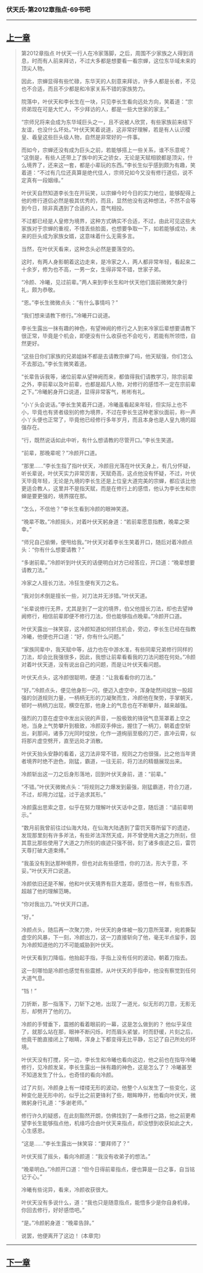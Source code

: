 ### 伏天氏-第2012章指点-69书吧

--------
[上一章](./4dc8b3f3f54490e8ed53e4c1848fce32.md)
--------


>
>
>
>第2012章指点
>叶伏天一行人在冷家落脚，之后，周围不少家族之人得到消息，时而有人前来拜访，不过大多都是想要看一看宗蝉，这位东华域未来的顶尖人物。
>
>因此，宗蝉显得有些忙碌，东华天的人刻意来拜访，许多人都是长者，不见也不合适，而且不少都是和冷家关系不错的家族势力。
>
>院落中，叶伏天和李长生在一块，只见李长生看向远处方向，笑着道：“宗师弟现在可是大忙人，不少拜访的人，都是一些大世家的家主。”
>
>“宗师兄将来会成为东华域巨头之一，且不说被人欣赏，有些家族前来结下友谊，也没什么坏处。”叶伏天笑着说道，这非常好理解，若是有人认识稷皇、羲皇这些巨头级人物，自然是非常好的一件事。
>
>而如今，宗蝉还没有成为巨头之前，若能够搭上一些关系，谁不乐意呢？
>“这倒是，有些人还带上了族中的天之骄女，无论是天赋相貌都是顶尖，什么境界了，还来这一套，都是小辈玩的东西。”李长生似乎感到颇为有趣，笑着道：“不过有几位还真算是绝代佳人，宗师兄如今又没有修行道侣，说不定真有一段姻缘。”
>
>叶伏天自然知道李长生在开玩笑，以宗蝉今时今日的实力地位，能够配得上他的修行道侣必然是极其优秀的，而且，显然他没有这种想法，不然不会等到今日，除非真遇到了合适的人，意气相投。
>
>不过都已经是人皇修为境界，这种方式确实不合适，不过，由此可见这些大家族对于宗蝉的重视，不惜丢些脸面，也想要争取一下，如若能够成功，未来的巨头成为家族女婿，这意味着什么无需多言。
>
>当然，在叶伏天看来，这种念头必然是要落空的。
>
>这时，有两人身影朝着这边走来，是冷家之人，两人都非常年轻，看起来二十余岁，修为也不高，一男一女，生得非常不错，世家子弟。
>
>“冷颜、冷曦，见过前辈。”两人来到李长生和叶伏天他们面前微微欠身行礼，颇为恭敬。
>
>“恩。”李长生微微点头：“有什么事情吗？”
>
>“我们想来请教下修行。”冷曦开口说道。
>
>李长生露出一抹有趣的神色，有望神阙的修行之人到来冷家后辈想要请教下很正常，毕竟是个机会，即便没有什么收获也不会吃亏，若能有所领悟，自然更好。
>
>“这些日你们家族的兄弟姐妹不都是去请教宗蝉了吗，他天赋强，你们怎么不去那边。”李长生微笑着道。
>
>“长辈告诉我等，诸位前辈从望神阙而来，都值得我们请教学习，除宗前辈之外，李前辈以及叶前辈，也都是超凡人物，对修行的感悟不一定在宗前辈之下。”冷曦躬身开口说道，显得非常客气，彬彬有礼。
>
>“小丫头会说话。”李长生笑着开口道，冷曦虽看起来年轻，但实际上也不小，毕竟也有贤者级别的修为境界，不过在李长生这种老家伙面前，称一声小丫头便也正常了，毕竟他已经修行多年岁月，而且本身也是人皇九境的超强存在。
>
>“行，既然说话如此中听，有什么想请教的尽管开口。”李长生笑道。
>
>“前辈，那晚辈呢？”冷颜开口道。
>
>“那里……”李长生指了指叶伏天，冷颜目光落在叶伏天身上，有几分怀疑，听长辈说，叶伏天实力非常厉害，天赋奇高，这点他没有怀疑，不过，叶伏天毕竟年轻，无论是九境的李长生还是上位皇大道完美的宗蝉，都应该比他更适合教人，这里并不是指天赋，而是在修行上的感悟，他认为李长生和宗蝉是要更强的，境界摆在那。
>
>“怎么，不信他？”李长生看到冷颜的眼神笑道。
>
>“晚辈不敢。”冷颜摇头，对着叶伏天躬身道：“若前辈愿意指教，晚辈之荣幸。”
>
>“师兄自己偷懒，便甩给我。”叶伏天对着李长生笑着开口，随后对着冷颜点头：“你有什么想要请教？”
>
>“多谢前辈。”冷颜听到叶伏天的话便明白对方已经答应，开口道：“晚辈想要请教刀法。”
>
>冷家之人擅长刀法，冷狂生便有天刀之名。
>
>“我对剑术倒是擅长一些，对刀法并无涉猎。”叶伏天道。
>
>“长辈说修行无界，尤其是到了一定的境界，伯父他擅长刀法，却也去望神阙修行，相信前辈即便不修行刀法，但也能够指点晚辈。”冷颜开口道。
>
>叶伏天露出一抹笑容，这冷颜知道如何抓住机会，旁边，李长生已经在指教冷曦，他便也开口道：“好，你有什么问题。”
>
>“家族同辈中，我天赋中等，战力也在中游水准，有些同辈兄弟修行同样的刀法，却会比我强很多，因此，我想让前辈看看我的刀法问题在何处。”冷颜对着叶伏天道，没有说出自己的问题，而是让叶伏天看问题。
>
>叶伏天点头，这冷颜很聪明，便道：“让我看看你的刀法。”
>
>“好。”冷颜点头，便见他身形一闪，便迈入虚空中，浑身陡然间绽放一股超强的剑道规则力量，一柄柄无形的刀凝聚而生，冷颜他在聚势，手掌朝天，顿时一柄柄刀出现，横空在那，他身上的气息也在不断攀升，越来越强。
>
>强烈的刀意在虚空中发出尖锐的声音，一股极致的锋锐气息笼罩着上空之地，当身上气势攀升到极致，冷颜双手伸出，握住了一柄刀，朝着虚空斩出，刹那间，诸多刀光同时绽放，化作一道绚丽至极的刀芒，直冲云霄，似将那片虚空劈开，直至远处才消散。
>
>叶伏天抬头安静的看着，这刀法非常不错，规则之力也很强，比之他当年贤者境界时绝不逊色，刚猛，霸道，一往无前，将刀法的精髓展现出来。
>
>冷颜斩出这一刀之后身形落地，回到叶伏天身前，道：“前辈。”
>
>“不错。”叶伏天微微点头：“将规则之力爆发到最强，刚猛霸道，符合刀道，不过，却用力过猛，过于追求其形。”
>
>冷颜露出思索之意，似乎在努力理解叶伏天话中之意，随后道：“请前辈明示。”
>
>“数月前我曾前往过仙海大陆，在仙海大陆遇到了雷罚天尊所留下的遗迹，发现那里刻有许多斧法，有些斧法浑然天成，并不曾使用大道之力所刻，但其意比那些使用了大道之力所刻的痕迹只强不弱，刻了诸多痕迹之后，雷罚天尊打破大道束缚。”
>
>“我虽没有到达那种境界，但也对此有些感悟，你的刀法，形大于意，不妥。”叶伏天开口说道。
>
>冷颜依旧还是不解，他和叶伏天境界有巨大差距，感悟也一样，有些东西，超越了他的理解范畴。
>
>“你对我出刀。”叶伏天开口道。
>
>“好。”
>
>冷颜点头，随后再一次聚刀势，叶伏天的身体被一股刀意所笼罩，宛若撕裂虚空的风暴，下一刻，冷颜出刀，这一刀直接斩向了他，毫无半点留手，因为冷颜知道他的刀不可能威胁到叶伏天。
>
>叶伏天看到刀降临，他抬起手指，手指上没有任何的波动，朝着刀指去。
>
>这一刻哪怕是冷颜也感觉有些震撼，从叶伏天的手指中，他没有察觉到任何大道气息。
>
>“铛！”
>
>刀折断，那一指落下，刀斩下之地，出现了一道光，似无形的刀意，无影无形，却劈开了他的刀。
>
>冷颜的手臂垂下，震撼的看着眼前的一幕，这是怎么做到的？
>他似乎呆住了，就那么站在那，眼神不断闪烁，时而眉头紧皱，时而舒缓，片刻之后，他竟干脆直接闭上了眼睛，浑身上下都变得无比平静，忘记了自己所处的环境。
>
>叶伏天没有打搅，另一边，李长生和冷曦也看向这边，他之前也在指导冷曦修行，见冷颜发呆，李长生露出一抹有趣的神色，这是怎么了？
>冷曦甚至不知道发生了什么，也奇怪的看向冷颜。
>
>过了片刻，冷颜身上有一缕缕无形的波动，他整个人似发生了一些变化，这种变化是无形中的，似乎比之前更锋利了些，眼眸睁开，他看向叶伏天，微微躬身行礼道：“多谢老师。”
>
>修行许久的疑惑，在此刻豁然开朗，仿佛找到了一条修行之路，他之前更希望李长生能够指点他，机缘巧合由叶伏天来指点，却没想到收获如此之大，心生感恩。
>
>“这是……”李长生露出一抹笑容：“要拜师了？”
>
>叶伏天摇了摇头，看向冷颜道：“我没有收弟子的想法。”
>
>“晚辈明白。”冷颜开口道：“但今日得前辈指点，便也算是一日之事，自当铭记于心。”
>
>冷曦有些诧异，看来，冷颜收获很大。
>
>叶伏天没有多说什么，道：“我也只是随意指点，能悟多少是你自身机缘，你回去修行，好好感悟吧。”
>
>“是。”冷颜躬身道：“晚辈告辞。”
>
>说罢，他便离开了这边！
>(本章完)
>
>

--------
[下一章](./14c9c72eb913fc042a43152b84e49f6d.md)
--------
